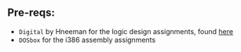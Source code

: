 ## Pre-reqs:
 - `Digital` by Hneeman for the logic design assignments, found [here](https://github.com/hneemann/Digital)
 - `DOSbox` for the i386 assembly assignments

